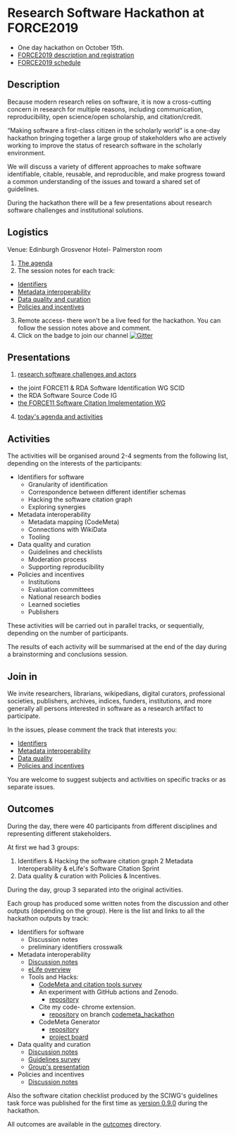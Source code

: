 
# Research Software Hackathon at FORCE2019
- One day hackathon on October 15th.
- [FORCE2019 description and registration](https://www.force11.org/meetings/force2019)
- [FORCE2019 schedule](https://force2019.sched.com/)


## Description

Because modern research relies on software, it is now a cross-cutting concern
in research for multiple reasons, including communication, reproducibility,
open science/open scholarship, and citation/credit.

“Making software a first-class citizen in the scholarly world” is a one-day
hackathon bringing together a large group of stakeholders who are actively
working to improve the status of  research software in the scholarly environment.

We will discuss a variety of different approaches to make software identifiable,
citable, reusable, and reproducible, and make progress toward a common
understanding of the issues and toward a shared set of guidelines.

During the hackathon there will be  a few presentations about research software
challenges and institutional solutions.

## Logistics
Venue: Edinburgh Grosvenor Hotel- Palmerston room
1. [The agenda](agenda.md)
2. The session notes for each track:
  - [Identifiers](https://docs.google.com/document/d/1HUch2cvR4RJYc8U5eLLPIW2PPJgQvCwSO924TJHojvY/edit?usp=sharing)
  - [Metadata interoperability](https://docs.google.com/document/d/1AcIU8SSGnqCbz1vUCBXSt1VfwIBoMNW8K5p8U2FK-Vs/edit?usp=sharing)
  - [Data quality and curation](https://docs.google.com/document/d/1zt9AdRRBkWeGn2pWlssRvdpRqvjajltYdjWSbbkJrBE/edit?usp=sharing)
  - [Policies and incentives](https://docs.google.com/document/d/1T5ZH1EXB_fd1iWkO0ypLKSKG1mR-WWA6ZcfU4ydDFwQ/edit?usp=sharing)
3. Remote access- there won't be a live feed for the hackathon.
You can follow the session notes above and comment.
4. Click on the badge to join our channel  [![Gitter](https://badges.gitter.im/FORCE19_RSH/community.svg)](https://gitter.im/FORCE19_RSH/community?utm_source=badge&utm_medium=badge&utm_campaign=pr-badge)

## Presentations
1. [research software challenges and actors](https://annex.softwareheritage.org/public/talks/2019/2019-10-15-Force2019.pdf)
  - the joint FORCE11 & RDA Software Identification WG SCID
  - the RDA Software Source Code IG
  - [the FORCE11 Software Citation Implementation WG](https://doi.org/10.6084/m9.figshare.9971672)
4. [today's agenda and activities](presentations/Agenda_presentation.pdf)
## Activities

The activities will be organised around 2-4 segments from the following list,
depending on the interests of the participants:

- Identifiers for software
    - Granularity of identification
    - Correspondence between different identifier schemas
    - Hacking the software citation graph
    - Exploring synergies
- Metadata interoperability
  - Metadata mapping (CodeMeta)
  - Connections with WikiData
  - Tooling
- Data quality and curation
  - Guidelines and checklists
  - Moderation process
  - Supporting reproducibility
- Policies and incentives
  - Institutions
  - Evaluation committees
  - National research bodies
  - Learned societies
  - Publishers


These activities will be carried out in parallel tracks, or sequentially,
depending on the number of participants.

The results of each activity will be summarised at the end of the day
during a brainstorming and conclusions session.

## Join in

We invite researchers, librarians, wikipedians, digital curators,
professional societies, publishers, archives,
indices, funders, institutions, and more generally all persons interested in
software as a research artifact to participate.

In the issues, please comment the track that interests you:
- [Identifiers](https://github.com/force11/force11-rda-scidwg/issues/1)
- [Metadata interoperability](https://github.com/force11/force11-rda-scidwg/issues/2)
- [Data quality](https://github.com/force11/force11-rda-scidwg/issues/3)
- [Policies and incentives](https://github.com/force11/force11-rda-scidwg/issues/4)


You are welcome to suggest subjects and activities on specific tracks or
as separate issues.

## Outcomes

During the day, there were 40 participants from different disciplines and representing different stakeholders.

At first we had 3 groups:
1. Identifiers & Hacking the software citation graph
2 Metadata Interoperability & eLife's Software Citation Sprint
3. Data quality & curation with Policies & Incentives.

During the day, group 3 separated into the original activities.

Each group has produced some written notes from the discussion and other outputs (depending on the group).
Here is the list and links to all the hackathon outputs by track:
- Identifiers for software
    - Discussion notes
    - preliminary identifiers crosswalk
- Metadata interoperability
  - [Discussion notes](outcomes/track_notes_metadata_interoperability.md)
  - [eLife overview](outcomes/elife_overview.pdf)
  - Tools and Hacks:
    - [CodeMeta and citation tools survey](outcomes/CodeMeta_Citation_tools_survey.csv)
    - An experiment with GitHub actions and Zenodo.     
      - [repository](https://github.com/arfon/zenodo-actions)
    - Cite my code- chrome extension.
      - [repository](https://github.com/NateWr/citemycode) on branch [codemeta_hackathon](https://github.com/NateWr/citemycode/tree/codemeta_hackathon)
    - CodeMeta Generator
      - [repository](https://forge.softwareheritage.org/source/codemeta-generator/)
      - [project board](https://forge.softwareheritage.org/tag/codemeta_generator/)
- Data quality and curation
  - [Discussion notes](outcomes/track_notes_data_quatliry_curation.md)
  - [Guidelines survey](outcomes/software_best_practices_crosswalk.csv)
  - [Group's presentation](outcomes/output_data_quality_and_curation.pdf)
- Policies and incentives
  - [Discussion notes](outcomes/track_notes_policies_incentives.md)

Also the software citation checklist produced by the SCIWG's guidelines task force was published for the first time as [version 0.9.0](https://zenodo.org/record/3479199#.XabXFZw68dU) during the hackathon.

All outcomes are available in the [outcomes](/outcomes) directory.
